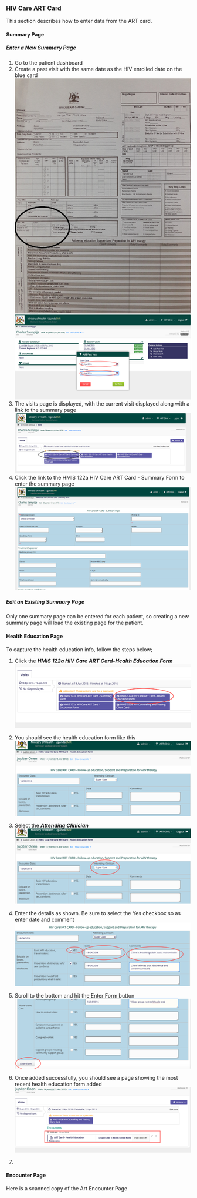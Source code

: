 ### HIV Care ART Card 
This section describes how to enter data from the ART card.
#### Summary Page
##### Enter a New Summary Page
1. Go to the patient dashboard 
2. Create a past visit with the same date as the HIV enrolled date on the blue card
![ART card - HIV enrolled date](images/art_card_hiv_enrolled_date.jpg)
![Start and End Dates for Past Visit](images/enter_start_and_end_date_for_new_past_visit.png)
3. The visits page is displayed, with the current visit displayed along with a link to the summary page
![Patient Visit Details](images/patient_visit_details.png)
4.  Click the link to the HMIS 122a HIV Care ART Card - Summary Form to enter the summary page 
![ART Card Summary Page](images/art_card_new.png)
##### Edit an Existing Summary Page
Only one summary page can be entered for each patient, so creating a new summary page will load the existing page for the patient.  

#### Health Education Page
To capture the health education info, follow the steps below;
1. Click the ***HMIS 122a HIV Care ART Card-Health Education Form***![Select Health Education Form](images/select_health_education.png)
2. You should see the health education form like this![Health Education Facade](images/art_card_health_education_facade.png)

3. Select the ***Attending Clinician*** ![Attending Clinician](images/select_attending_clinician.png)
4. Enter the details as shown. Be sure to select the Yes checkbox so as enter date and comment ![Health Education Basics](images/art_card_health_education_basics.png)
5. Scroll to the bottom and hit the Enter Form button![Health Encounter Enter Form](images/art_card_health_education_enter_button.png)
6. Once added successfully, you should see a page showing the most recent health education form added ![Health Education Success](images/art_card_health_education_success.png)
7. 
#### Encounter Page 
Here is a scanned copy of the Art Encounter Page
